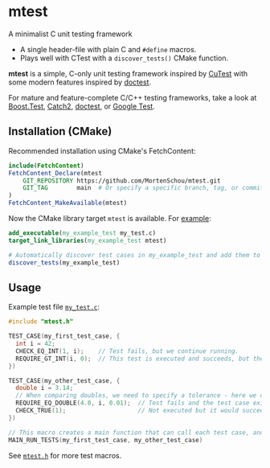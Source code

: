  # mtest
A minimalist C unit testing framework
 - A single header-file with plain C and `#define` macros.
 - Plays well with CTest with a `discover_tests()` CMake function.

**mtest** is a simple, C-only unit testing framework inspired by [CuTest](https://cutest.sourceforge.net/) with some modern features inspired by [doctest](https://github.com/doctest/doctest).

For mature and feature-complete C/C++ testing frameworks, take a look at [Boost.Test](https://github.com/boostorg/test), [Catch2](https://github.com/catchorg/Catch2), [doctest](https://github.com/doctest/doctest), or [Google Test](https://github.com/google/googletest).

## Installation (CMake)
Recommended installation using CMake's FetchContent:
```cmake
include(FetchContent)
FetchContent_Declare(mtest
    GIT_REPOSITORY https://github.com/MortenSchou/mtest.git
    GIT_TAG        main  # Or specify a specific branch, tag, or commit hash.
)
FetchContent_MakeAvailable(mtest)
```

Now the CMake library target `mtest` is available. For [example](example/CMakeLists.txt):
```cmake
add_executable(my_example_test my_test.c)
target_link_libraries(my_example_test mtest)

# Automatically discover test cases in my_example_test and add them to CTest.
discover_tests(my_example_test)
```

## Usage
Example test file [`my_test.c`](example/my_test.c):
```C
#include "mtest.h"

TEST_CASE(my_first_test_case, {
  int i = 42;
  CHECK_EQ_INT(1, i);    // Test fails, but we continue running.
  REQUIRE_GT_INT(i, 0);  // This test is executed and succeeds, but the test case failed due to the previous line.
})

TEST_CASE(my_other_test_case, {
  double i = 3.14;
  // When comparing doubles, we need to specify a tolerance - here we choose 0.01
  REQUIRE_EQ_DOUBLE(4.0, i, 0.01);  // Test fails and the test case exits.
  CHECK_TRUE(1);                    // Not executed but it would succeed.
})

// This macro creates a main function that can call each test case, and it tells CTest which test cases are available. 
MAIN_RUN_TESTS(my_first_test_case, my_other_test_case)
```

See [`mtest.h`](include/mtest.h) for more test macros.
